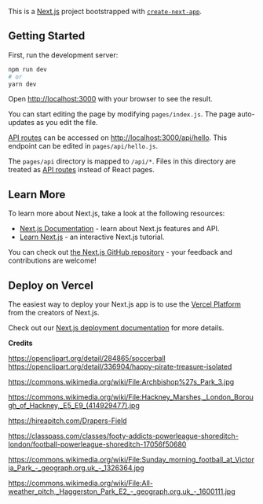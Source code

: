 This is a [Next.js](https://nextjs.org/) project bootstrapped with [`create-next-app`](https://github.com/vercel/next.js/tree/canary/packages/create-next-app).

## Getting Started

First, run the development server:

```bash
npm run dev
# or
yarn dev
```

Open [http://localhost:3000](http://localhost:3000) with your browser to see the result.

You can start editing the page by modifying `pages/index.js`. The page auto-updates as you edit the file.

[API routes](https://nextjs.org/docs/api-routes/introduction) can be accessed on [http://localhost:3000/api/hello](http://localhost:3000/api/hello). This endpoint can be edited in `pages/api/hello.js`.

The `pages/api` directory is mapped to `/api/*`. Files in this directory are treated as [API routes](https://nextjs.org/docs/api-routes/introduction) instead of React pages.

## Learn More

To learn more about Next.js, take a look at the following resources:

- [Next.js Documentation](https://nextjs.org/docs) - learn about Next.js features and API.
- [Learn Next.js](https://nextjs.org/learn) - an interactive Next.js tutorial.

You can check out [the Next.js GitHub repository](https://github.com/vercel/next.js/) - your feedback and contributions are welcome!

## Deploy on Vercel

The easiest way to deploy your Next.js app is to use the [Vercel Platform](https://vercel.com/new?utm_medium=default-template&filter=next.js&utm_source=create-next-app&utm_campaign=create-next-app-readme) from the creators of Next.js.

Check out our [Next.js deployment documentation](https://nextjs.org/docs/deployment) for more details.




**Credits**

https://openclipart.org/detail/284865/soccerball
https://openclipart.org/detail/336904/happy-pirate-treasure-isolated

https://commons.wikimedia.org/wiki/File:Archbishop%27s_Park_3.jpg

https://commons.wikimedia.org/wiki/File:Hackney_Marshes,_London_Borough_of_Hackney,_E5_E9_(414929477).jpg

https://hireapitch.com/Drapers-Field

https://classpass.com/classes/footy-addicts-powerleague-shoreditch-london/football-powerleague-shoreditch-17056f50680

https://commons.wikimedia.org/wiki/File:Sunday_morning_football_at_Victoria_Park_-_geograph.org.uk_-_1326364.jpg

https://commons.wikimedia.org/wiki/File:All-weather_pitch,_Haggerston_Park_E2_-_geograph.org.uk_-_1600111.jpg